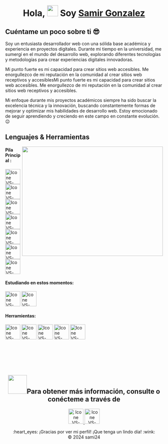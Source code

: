 <h1 align="center">Hola, <img src="https://media.giphy.com/media/hvRJCLFzcasrR4ia7z/giphy.gif" width="35"> Soy <a href="">Samir Gonzalez</a></h1>

## Cuéntame un poco sobre ti :sunglasses:

Soy un entusiasta desarrollador web con una sólida base académica y experiencia en proyectos digitales. Durante mi tiempo en la universidad, me sumergí en el mundo del desarrollo web, explorando diferentes tecnologías y metodologías para crear experiencias digitales innovadoras.

Mi punto fuerte es mi capacidad para crear sitios web accesibles. Me enorgullezco de mi reputación en la comunidad al crear sitios web receptivos y accesiblesMi punto fuerte es mi capacidad para crear sitios web accesibles. Me enorgullezco de mi reputación en la comunidad al crear sitios web receptivos y accesibles.

Mi enfoque durante mis proyectos académicos siempre ha sido buscar la excelencia técnica y la innovación, buscando constantemente formas de mejorar y optimizar mis habilidades de desarrollo web. Estoy emocionado de seguir aprendiendo y creciendo en este campo en constante evolución. :wink:

## Lenguajes & Herramientas

<img align="right" height="350px" width="450px" src="https://github-readme-stats.vercel.app/api/top-langs/?username=sami24-dev&theme=holi&layout=compact&langs_count=9" />

#### Pila Principal :
  [<img height="48px" width="48px" alt="Icone VS-Code" src="https://skillicons.dev/icons?i=html"/>](https://developer.mozilla.org/en-US/docs/Web/HTML)
  [<img height="48px" width="48px" alt="Icone VS-Code" src="https://skillicons.dev/icons?i=css"/>](https://developer.mozilla.org/en-US/docs/Web/CSS)
  [<img height="48px" width="48px" alt="Icone VS-Code" src="https://skillicons.dev/icons?i=js"/>](https://developer.mozilla.org/en-US/docs/Web/JavaScript)
  [<img height="48px" width="48px" alt="Icone VS-Code" src="https://skillicons.dev/icons?i=ts"/>](https://www.typescriptlang.org/)
  [<img height="48px" width="48px" alt="Icone VS-Code" src="https://skillicons.dev/icons?i=react"/>](https://react.dev/)
  [<img height="48px" width="48px" alt="Icone VS-Code" src="https://skillicons.dev/icons?i=astro"/>](https://astro.build/en)
  [<img height="48px" width="48px" alt="Icone VS-Code" src="https://skillicons.dev/icons?i=tailwind"/>](https://tailwindcss.com)

#### Estudiando en estos momentos:
  [<img height="48px" width="48px" alt="Icone VS-Code" src="https://skillicons.dev/icons?i=nodejs"/>](https://nodejs.org/en)
  [<img height="48px" width="48px" alt="Icone VS-Code" src="https://skillicons.dev/icons?i=python"/>](https://www.python.org/)

#### Herramientas:

  [<img height="48px" width="48px" alt="Icone VS-Code" src="https://skillicons.dev/icons?i=git"/>](https://git-scm.com/)
  [<img height="48px" width="48px" alt="Icone VS-Code" src="https://skillicons.dev/icons?i=github"/>](https://github.com/)
  [<img height="48px" width="48px" alt="Icone VS-Code" src="https://skillicons.dev/icons?i=vscode"/>](https://code.visualstudio.com/)
  [<img height="48px" width="48px" alt="Icone VS-Code" src="https://skillicons.dev/icons?i=npm"/>](https://www.figma.com/)
  [<img height="48px" width="48px" alt="Icone VS-Code" src="https://skillicons.dev/icons?i=figma"/>](https://www.figma.com/)

<br>
<br>
<br>
<br>

<h2 align="center"><img src='https://raw.githubusercontent.com/ShahriarShafin/ShahriarShafin/main/Assets/handshake.gif' width="60px"/>Para obtener más información, consulte o conécteme a través de</h2> 
<p align="center">
  <a href="mailto:samirgm24@gmail.com" >
    <img height="48px" width="48px" alt="Icone VS-Code" src="https://skillicons.dev/icons?i=gmail"/>
  </a>
  <a href="https://www.linkedin.com/in/samirgm-front-end/" target="_blank">
    <img height="48px" width="48px" alt="Icone VS-Code" src="https://skillicons.dev/icons?i=linkedin"/>
  </a>
<p> 

<div align="center">
  :heart_eyes: ¡Gracias por ver mi perfil! ¡Que tenga un lindo día! :wink: <br/>
  &copy; 2024 sami24
</div>

